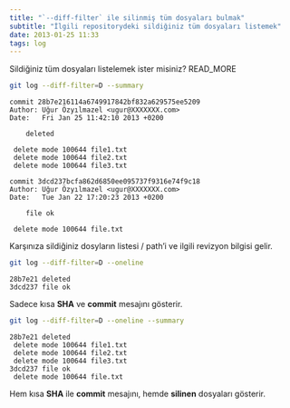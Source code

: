```yaml
---
title: "`--diff-filter` ile silinmiş tüm dosyaları bulmak"
subtitle: "İlgili repositorydeki sildiğiniz tüm dosyaları listemek"
date: 2013-01-25 11:33
tags: log
---
```

Sildiğiniz tüm dosyaları listelemek ister misiniz?
READ_MORE

```bash
git log --diff-filter=D --summary
```

    commit 28b7e216114a6749917842bf832a629575ee5209
    Author: Uğur Özyılmazel <ugur@XXXXXXX.com>
    Date:   Fri Jan 25 11:42:10 2013 +0200

        deleted

     delete mode 100644 file1.txt
     delete mode 100644 file2.txt
     delete mode 100644 file3.txt

    commit 3dcd237bcfa862d6850ee095737f9316e74f9c18
    Author: Uğur Özyılmazel <ugur@XXXXXXX.com>
    Date:   Tue Jan 22 17:20:23 2013 +0200

        file ok

     delete mode 100644 file.txt


Karşınıza sildiğiniz dosyların listesi / path’i ve ilgili revizyon bilgisi
gelir.

```bash
git log --diff-filter=D --oneline
```

    28b7e21 deleted
    3dcd237 file ok

Sadece kısa **SHA** ve **commit** mesajını gösterir.

```bash
git log --diff-filter=D --oneline --summary
```

    28b7e21 deleted
     delete mode 100644 file1.txt
     delete mode 100644 file2.txt
     delete mode 100644 file3.txt
    3dcd237 file ok
     delete mode 100644 file.txt

Hem kısa **SHA** ile **commit** mesajını, hemde **silinen** dosyaları gösterir.
